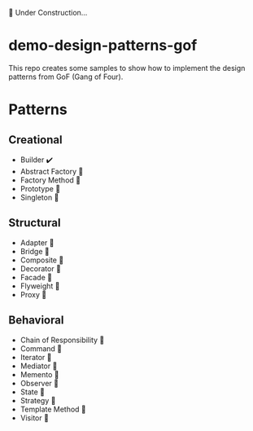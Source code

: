 🚧 Under Construction...

# demo-design-patterns-gof
This repo creates some samples to show how to implement the design patterns from GoF (Gang of Four).

# Patterns

## Creational

- Builder ✔️
- Abstract Factory 🚧
- Factory Method 🚧
- Prototype 🚧
- Singleton 🚧

## Structural

- Adapter 🚧
- Bridge 🚧
- Composite 🚧
- Decorator 🚧
- Facade 🚧
- Flyweight 🚧
- Proxy 🚧

## Behavioral

- Chain of Responsibility 🚧
- Command 🚧
- Iterator 🚧
- Mediator 🚧
- Memento 🚧
- Observer 🚧
- State 🚧
- Strategy 🚧
- Template Method 🚧
- Visitor 🚧
